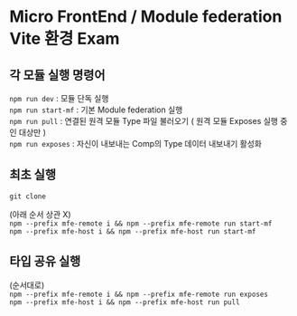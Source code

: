 # Micro FrontEnd / Module federation Vite 환경 Exam

## 각 모듈 실행 명령어

`npm run dev` : 모듈 단독 실행  
`npm run start-mf` : 기본 Module federation 실행  
`npm run pull` : 연결된 원격 모듈 Type 파일 불러오기 ( 원격 모듈 Exposes 실행 중인 대상만 )  
`npm run exposes` : 자신이 내보내는 Comp의 Type 데이터 내보내기 활성화  

## 최초 실행
`git clone`  
  

(아래 순서 상관 X)   
`npm --prefix mfe-remote i && npm --prefix mfe-remote run start-mf`  
`npm --prefix mfe-host i && npm --prefix mfe-host run start-mf`  

## 타입 공유 실행
(순서대로)  
`npm --prefix mfe-remote i && npm --prefix mfe-remote run exposes`  
`npm --prefix mfe-host i && npm --prefix mfe-host run pull`  
